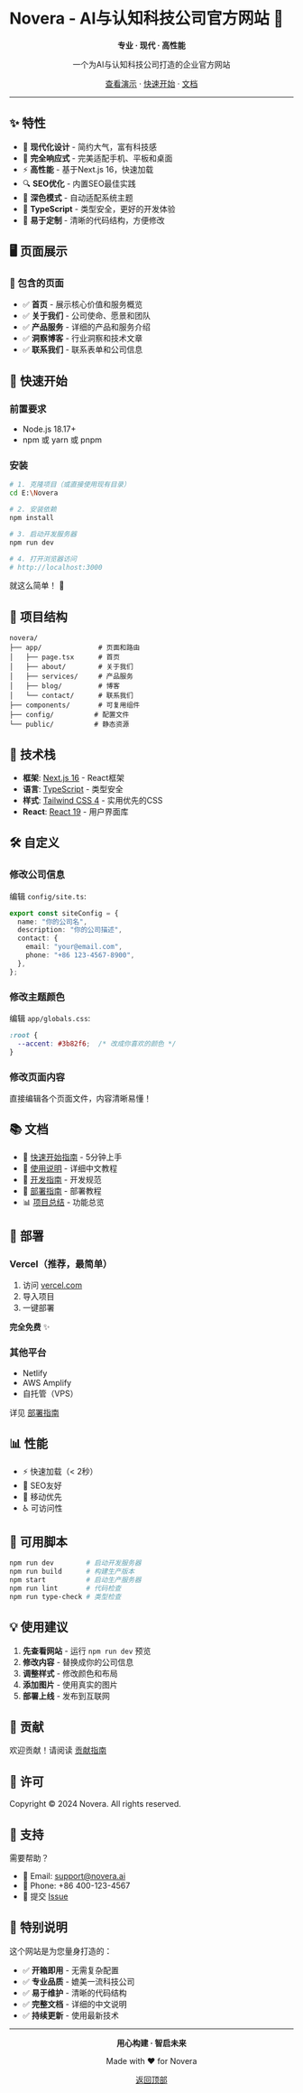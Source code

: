 # Novera - AI与认知科技公司官方网站 🚀

<div align="center">

**专业 · 现代 · 高性能**

一个为AI与认知科技公司打造的企业官方网站

[查看演示](#) · [快速开始](#快速开始) · [文档](#文档)

</div>

---

## ✨ 特性

- 🎨 **现代化设计** - 简约大气，富有科技感
- 📱 **完全响应式** - 完美适配手机、平板和桌面
- ⚡ **高性能** - 基于Next.js 16，快速加载
- 🔍 **SEO优化** - 内置SEO最佳实践
- 🌙 **深色模式** - 自动适配系统主题
- 💪 **TypeScript** - 类型安全，更好的开发体验
- 🎯 **易于定制** - 清晰的代码结构，方便修改

## 🖥️ 页面展示

### 📄 包含的页面

- ✅ **首页** - 展示核心价值和服务概览
- ✅ **关于我们** - 公司使命、愿景和团队
- ✅ **产品服务** - 详细的产品和服务介绍
- ✅ **洞察博客** - 行业洞察和技术文章
- ✅ **联系我们** - 联系表单和公司信息

## 🚀 快速开始

### 前置要求

- Node.js 18.17+
- npm 或 yarn 或 pnpm

### 安装

```bash
# 1. 克隆项目（或直接使用现有目录）
cd E:\Novera

# 2. 安装依赖
npm install

# 3. 启动开发服务器
npm run dev

# 4. 打开浏览器访问
# http://localhost:3000
```

就这么简单！ 🎉

## 📁 项目结构

```
novera/
├── app/              # 页面和路由
│   ├── page.tsx      # 首页
│   ├── about/        # 关于我们
│   ├── services/     # 产品服务
│   ├── blog/         # 博客
│   └── contact/      # 联系我们
├── components/       # 可复用组件
├── config/          # 配置文件
└── public/          # 静态资源
```

## 🎨 技术栈

- **框架**: [Next.js 16](https://nextjs.org/) - React框架
- **语言**: [TypeScript](https://www.typescriptlang.org/) - 类型安全
- **样式**: [Tailwind CSS 4](https://tailwindcss.com/) - 实用优先的CSS
- **React**: [React 19](https://react.dev/) - 用户界面库

## 🛠️ 自定义

### 修改公司信息

编辑 `config/site.ts`:

```typescript
export const siteConfig = {
  name: "你的公司名",
  description: "你的公司描述",
  contact: {
    email: "your@email.com",
    phone: "+86 123-4567-8900",
  },
};
```

### 修改主题颜色

编辑 `app/globals.css`:

```css
:root {
  --accent: #3b82f6;  /* 改成你喜欢的颜色 */
}
```

### 修改页面内容

直接编辑各个页面文件，内容清晰易懂！

## 📚 文档

- 📖 [快速开始指南](./QUICKSTART.md) - 5分钟上手
- 📘 [使用说明](./使用说明.md) - 详细中文教程
- 🔧 [开发指南](./CONTRIBUTING.md) - 开发规范
- 🚀 [部署指南](./DEPLOYMENT.md) - 部署教程
- 📊 [项目总结](./PROJECT_SUMMARY.md) - 功能总览

## 🚢 部署

### Vercel（推荐，最简单）

1. 访问 [vercel.com](https://vercel.com)
2. 导入项目
3. 一键部署

**完全免费** ✨

### 其他平台

- Netlify
- AWS Amplify
- 自托管（VPS）

详见 [部署指南](./DEPLOYMENT.md)

## 📊 性能

- ⚡ 快速加载（< 2秒）
- 🎯 SEO友好
- 📱 移动优先
- ♿ 可访问性

## 🔧 可用脚本

```bash
npm run dev        # 启动开发服务器
npm run build      # 构建生产版本
npm start          # 启动生产服务器
npm run lint       # 代码检查
npm run type-check # 类型检查
```

## 💡 使用建议

1. **先查看网站** - 运行 `npm run dev` 预览
2. **修改内容** - 替换成你的公司信息
3. **调整样式** - 修改颜色和布局
4. **添加图片** - 使用真实的图片
5. **部署上线** - 发布到互联网

## 🤝 贡献

欢迎贡献！请阅读 [贡献指南](./CONTRIBUTING.md)

## 📄 许可

Copyright © 2024 Novera. All rights reserved.

## 💬 支持

需要帮助？

- 📧 Email: support@novera.ai
- 📱 Phone: +86 400-123-4567
- 💬 提交 [Issue](https://github.com/your-org/novera/issues)

## 🌟 特别说明

这个网站是为您量身打造的：

- ✅ **开箱即用** - 无需复杂配置
- ✅ **专业品质** - 媲美一流科技公司
- ✅ **易于维护** - 清晰的代码结构
- ✅ **完整文档** - 详细的中文说明
- ✅ **持续更新** - 使用最新技术

---

<div align="center">

**用心构建 · 智启未来**

Made with ❤️ for Novera

[返回顶部](#novera---ai与认知科技公司官方网站-)

</div>

